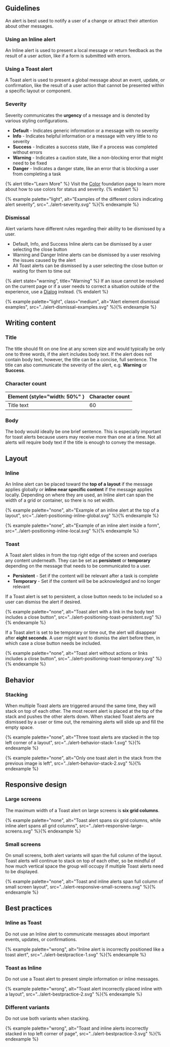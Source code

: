 
## Guidelines

An alert is best used to notify a user of a change or attract their attention about other messages.

### Using an Inline alert

An Inline alert is used to present a local message or return feedback as the result of a user action, like if a form is submitted with errors.

### Using a Toast alert

A Toast alert is used to present a global message about an event, update, or confirmation, like the result of a user action that cannot be presented within a specific layout or component.

### Severity

Severity communicates the **urgency** of a message and is denoted by various styling configurations.

- **Default** - Indicates generic information or a message with no severity
- **Info** - Indicates helpful information or a message with very little to no severity
- **Success** - Indicates a success state, like if a process was completed without errors
- **Warning** - Indicates a caution state, like a non-blocking error that might need to be fixed
- **Danger** - Indicates a danger state, like an error that is blocking a user from completing a task

{% alert title="Learn More" %}
Visit the [Color](/foundations/color) foundation page to learn more about how to use colors 
for status and severity.
{% endalert %}

{% example palette="light",
           alt="Examples of the different colors indicating alert severity",
           src="../alert-severity.svg" %}{% endexample %}

### Dismissal

Alert variants have different rules regarding their ability to be dismissed by a user.

- Default, Info, and Success Inline alerts can be dismissed by a user selecting the close button
- Warning and Danger Inline alerts can be dismissed by a user resolving the issues caused by the alert
- All Toast alerts can be dismissed by a user selecting the close button or waiting for them to time out

{% alert state="warning",
         title="Warning" %}
If an issue cannot be resolved on the current page or if a user needs to correct a situation outside of the experience, use a [Dialog](/elements/dialog) instead.
{% endalert %}

{% example palette="light",
           class="medium",
           alt="Alert element dismissal examples",
           src="../alert-dismissal-examples.svg" %}{% endexample %}


## Writing content

### Title

The title should fit on one line at any screen size and would typically be only one to three words, if the alert includes body text. If the alert does not contain body text, however, the title can be a concise, full sentence. The title can also communicate the severity of the alert, e.g. **Warning** or **Success**.

### Character count

| Element {style="width: 50%" } | Character count |
| ----------------------------- | --------------- |
| Title text                    | 60              |

### Body
The body would ideally be one brief sentence. This is especially important for toast alerts because users may receive more than one at a time. Not all alerts will require body text if the title is enough to convey the message.


## Layout

### Inline

An Inline alert can be placed toward the **top of a layout** if the message applies globally or **inline near specific content** if the message applies locally. Depending on where they are used, an Inline alert can span the width of a grid or container, so there is no set width.

{% example palette="none",
           alt="Example of an inline alert at the top of a layout",
           src="../alert-positioning-inline-global.svg" %}{% endexample %}

{% example palette="none",
           alt="Example of an inline alert inside a form",
           src="../alert-positioning-inline-local.svg" %}{% endexample %}

### Toast

A Toast alert slides in from the top right edge of the screen and overlaps any content underneath. They can be set as **persistent** or **temporary** depending on the message that needs to be communicated to a user.

- **Persistent** - Set if the content will be relevant after a task is complete
- **Temporary** - Set if the content will be be acknowledged and no 
  longer relevant

If a Toast alert is set to persistent, a close button needs to be included so a user can dismiss the alert if desired.

{% example palette="none",
           alt="Toast alert with a link in the body text includes a close button",
           src="../alert-positioning-toast-persistent.svg" %}{% endexample %}

If a Toast alert is set to be temporary or time out, the alert will disappear after **eight seconds**. A user might want to dismiss the alert before then, in which case a close button needs be included.

{% example palette="none",
           alt="Toast alert without actions or links includes a close button",
           src="../alert-positioning-toast-temporary.svg" %}{% endexample %}



## Behavior

### Stacking

When multiple Toast alerts are triggered around the same time, they will stack on top of each other. The most recent alert is placed at the top of the stack and pushes the other alerts down. When stacked Toast alerts are dismissed by a user or time out, the remaining alerts will slide up and fill the empty space.

{% example palette="none",
           alt="Three toast alerts are stacked in the top left corner of a layout",
           src="../alert-behavior-stack-1.svg" %}{% endexample %}

{% example palette="none",
           alt="Only one toast alert in the stack from the previous image is left",
           src="../alert-behavior-stack-2.svg" %}{% endexample %}



## Responsive design

### Large screens

The maximum width of a Toast alert on large screens is **six grid columns**.

{% example palette="none",
           alt="Toast alert spans six grid columns, while inline alert spans all grid columns",
           src="../alert-responsive-large-screens.svg" %}{% endexample %}

### Small screens

On small screens, both alert variants will span the full column of the layout. Toast alerts will continue to stack on top of each other, so be mindful of how much vertical space the group will occupy if multiple Toast alerts need to be displayed.

{% example palette="none",
           alt="Toast and inline alerts span full column of small screen layout",
           src="../alert-responsive-small-screens.svg" %}{% endexample %}



## Best practices

### Inline as Toast

Do not use an Inline alert to communicate messages about important events, updates, or confirmations.

{% example palette="wrong",
           alt="Inline alert is incorrectly positioned like a toast alert",
           src="../alert-bestpractice-1.svg" %}{% endexample %}

### Toast as Inline

Do not use a Toast alert to present simple information or inline messages.

{% example palette="wrong",
           alt="Toast alert incorrectly placed inline with a layout",
           src="../alert-bestpractice-2.svg" %}{% endexample %}

### Different variants

Do not use both variants when stacking.

{% example palette="wrong",
           alt="Toast and inline alerts incorrectly stacked in top left corner of page",
           src="../alert-bestpractice-3.svg" %}{% endexample %}

